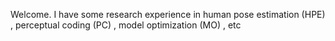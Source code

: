Welcome.
I have some research experience in human pose estimation (HPE) , perceptual coding (PC) , model optimization (MO) , etc

